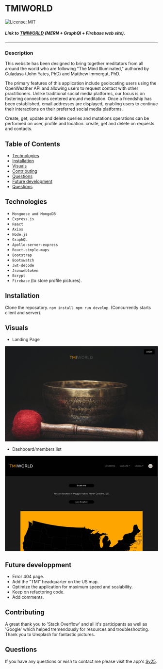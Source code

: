 # TMIWORLD 
[![License: MIT](https://img.shields.io/badge/License-MIT-yellow.svg)](https://opensource.org/licenses/MIT)

##### Link to [TMIWORLD](https://tmiworld-5f7c04c2f838.herokuapp.com/) (MERN + GraphQl + Firebase web site).

---

### Description

This website has been designed to bring together meditators from all around the world who are following "The Mind Illuminated," authored by Culadasa (John Yates, PhD) and Matthew Immergut, PhD.

The primary features of this application include geolocating users using the OpenWeather API and allowing users to request contact with other practitioners. Unlike traditional social media platforms, our focus is on fostering connections centered around meditation. Once a friendship has been established, email addresses are displayed, enabling users to continue their interactions on their preferred social media platforms.

Create, get, update and delete queries and mutations operations can be performed on user, profile and location. create, get and delete on requests and contacts.

## Table of Contents

- [Technologies](#technologies)
- [Installation](#installation)
- [Visuals](#visuals)
- [Contributing](#contributing)
- [Questions](#questions)
- [Future development](#future-development)
- [Questions](#questions)

## Technologies

- `Mongoose and MongoDB`
- `Express.js`
- `React`
- `Axios`
- `Node.js`
- `GraphQL`
- `Apollo-server-express`
- `React-simple-maps`
- `Bootstrap`
- `Bootswatch`
- `Jwt-decode`
- `Jsonwebtoken`
- `Bcrypt`
- `Firebase` (to store profile pictures).

## Installation
Clone the reposatory.
`npm install`.
 `npm run develop`. (Concurrently starts client and server).

## Visuals

- Landing Page

![Screenshot](./client/src/assets/images/tmiworldlanding.jpg)

- Dashboard/members list

![Screenshot](./client/src/assets/images/tmiworldusa.jpg)


## Future developpment

- Error 404 page.
- Add the "TMI" headquarter on the US map.
- Optimize the application for maximum speed and scalability.
- Keep on refactoring code.
- Add comments.

## Contributing

A great thank you to 'Stack Overflow' and all it's participants as well as 'Google' which helped tremendously for resources and troubleshooting. Thank you to Unsplash for fantastic pictures.

## Questions

If you have any questions or wish to contact me please visit the app's [Sy25](https://github.com/Saidou25).